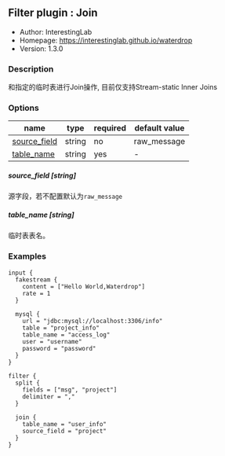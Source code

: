 ## Filter plugin : Join

* Author: InterestingLab
* Homepage: https://interestinglab.github.io/waterdrop
* Version: 1.3.0

### Description

和指定的临时表进行Join操作, 目前仅支持Stream-static Inner Joins

### Options

| name | type | required | default value |
| --- | --- | --- | --- |
| [source_field](#source_field-string) | string | no | raw_message |
| [table_name](#table_name-string) | string | yes | - |

##### source_field [string]

源字段，若不配置默认为`raw_message`

##### table_name [string]

临时表表名。

### Examples

```
input {
  fakestream {
    content = ["Hello World,Waterdrop"]
    rate = 1
  }

  mysql {
    url = "jdbc:mysql://localhost:3306/info"
    table = "project_info"
    table_name = "access_log"
    user = "username"
    password = "password"
  }
}

filter {
  split {
    fields = ["msg", "project"]
    delimiter = ","
  }

  join {
    table_name = "user_info"
    source_field = "project"
  }
}
```